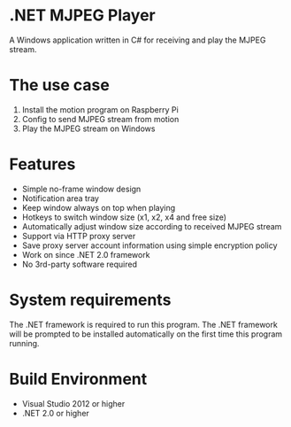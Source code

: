 # .NET MJPEG Player

A Windows application written in C# for receiving and play the MJPEG stream.

# The use case

1. Install the motion program on Raspberry Pi
2. Config to send MJPEG stream from motion
3. Play the MJPEG stream on Windows

# Features

- Simple no-frame window design
- Notification area tray
- Keep window always on top when playing
- Hotkeys to switch window size (x1, x2, x4 and free size)
- Automatically adjust window size according to received MJPEG stream
- Support via HTTP proxy server
- Save proxy server account information using simple encryption policy
- Work on since .NET 2.0 framework
- No 3rd-party software required

# System requirements

The .NET framework is required to run this program. 
The .NET framework will be prompted to be installed automatically on the first time this program running.

# Build Environment

- Visual Studio 2012 or higher
- .NET 2.0 or higher
